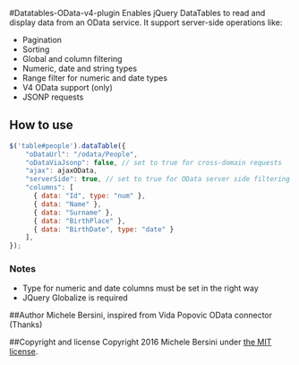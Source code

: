 #Datatables-OData-v4-plugin
Enables jQuery DataTables to read and display data from an OData service.
It support server-side operations like:
* Pagination
* Sorting
* Global and column filtering
* Numeric, date and string types
* Range filter for numeric and date types
* V4 OData support (only)
* JSONP requests

## How to use

```javascript
$('table#people').dataTable({
    "oDataUrl": "/odata/People",
  	"oDataViaJsonp": false,	// set to true for cross-domain requests
    "ajax": ajaxOData,
    "serverSide": true, // set to true for OData server side filtering and sorting 
    "columns": [
      { data: "Id", type: "num" },
      { data: "Name" },
      { data: "Surname" },
      { data: "BirthPlace" },
      { data: "BirthDate", type: "date" }
  	],
});
```

### Notes
* Type for numeric and date columns must be set in the right way
* JQuery Globalize is required

##Author
Michele Bersini, inspired from Vida Popovic OData connector (Thanks)

##Copyright and license
Copyright 2016 Michele Bersini under [the MIT license](https://opensource.org/licenses/MIT).
